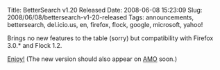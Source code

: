 Title: BetterSearch v1.20 Released
Date: 2008-06-08 15:23:09
Slug: 2008/06/08/bettersearch-v1-20-released
Tags: announcements, bettersearch, del.icio.us, en, firefox, flock, google, microsoft, yahoo!


Brings no new features to the table (sorry) but compatibility with Firefox
3.0.* and Flock 1.2.

[Enjoy!][1] (The new version should also appear on [AMO][2] soon.)

   [1]: http://bettersearch.zottmann.org/
   [2]: https://addons.mozilla.org/en-US/firefox/addon/211
